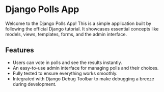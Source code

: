 # Django Polls App

Welcome to the Django Polls App! This is a simple application built by following the official Django tutorial. It showcases essential concepts like models, views, templates, forms, and the admin interface.

## Features

- Users can vote in polls and see the results instantly.
- An easy-to-use admin interface for managing polls and their choices.
- Fully tested to ensure everything works smoothly.
- Integrated with Django Debug Toolbar to make debugging a breeze during development.
